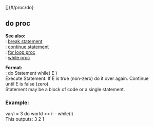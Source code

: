 []{#/proc/do}    
## do proc    
**See also:**    
:   [break statement](/ref/proc/break.md)    
:   [continue statement](/ref/proc/continue.md)    
:   [for loop proc](/ref/proc/for/loop.md)    
:   [while proc](/ref/proc/while.md)    
<!-- -->    
**Format:**    
:   do Statement while( E )    
Execute Statement. If E is true (non-zero) do it over again. Continue    
until E is false (zero).    
Statement may be a block of code or a single statement.    
### Example:    
var/i = 3 do world \<\< i\-- while(i)    
This outputs: 3 2 1  